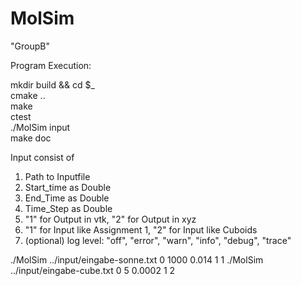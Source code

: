 MolSim
===

"GroupB"

Program Execution:

mkdir build && cd $_  
cmake ..  
make  
ctest  
./MolSim input  
make doc

Input consist of

1. Path to Inputfile
2. Start_time as Double
3. End_Time as Double
4. Time_Step as Double
5. "1" for Output in vtk, "2" for Output in xyz
6. "1" for Input like Assignment 1, "2" for Input like Cuboids  
7. (optional) log level: "off", "error", "warn", "info", "debug", "trace"

./MolSim ../input/eingabe-sonne.txt 0 1000 0.014 1 1
./MolSim ../input/eingabe-cube.txt 0 5 0.0002 1 2